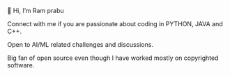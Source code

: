 👋 Hi, I’m Ram prabu

Connect with me if you are passionate about coding in PYTHON, JAVA and C++.

Open to AI/ML related challenges and discussions.

Big fan of open source even though I have worked mostly on copyrighted software.
